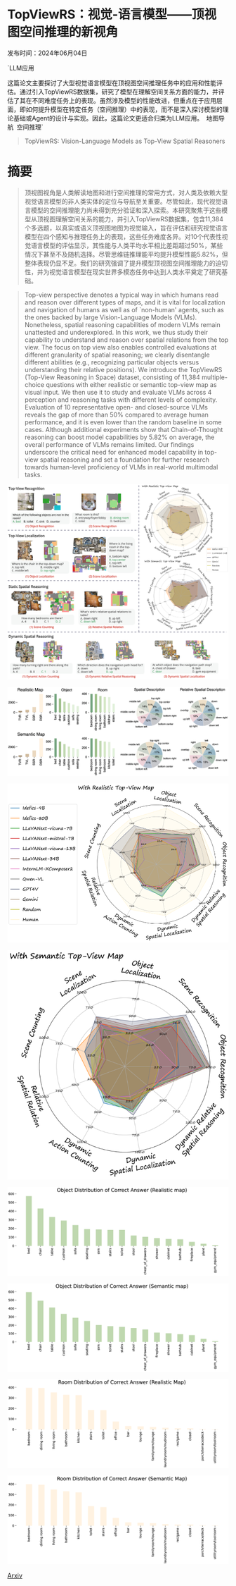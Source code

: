 # TopViewRS：视觉-语言模型——顶视图空间推理的新视角

发布时间：2024年06月04日

`LLM应用

这篇论文主要探讨了大型视觉语言模型在顶视图空间推理任务中的应用和性能评估。通过引入TopViewRS数据集，研究了模型在理解空间关系方面的能力，并评估了其在不同难度任务上的表现。虽然涉及模型的性能改进，但重点在于应用层面，即如何提升模型在特定任务（空间推理）中的表现，而不是深入探讨模型的理论基础或Agent的设计与实现。因此，这篇论文更适合归类为LLM应用。` `地图导航` `空间推理`

> TopViewRS: Vision-Language Models as Top-View Spatial Reasoners

# 摘要

> 顶视图视角是人类解读地图和进行空间推理的常用方式，对人类及依赖大型视觉语言模型的非人类实体的定位与导航至关重要。尽管如此，现代视觉语言模型的空间推理能力尚未得到充分验证和深入探索。本研究聚焦于这些模型从顶视图理解空间关系的能力，并引入TopViewRS数据集，包含11,384个多选题，以真实或语义顶视图地图为视觉输入，旨在评估和研究视觉语言模型在四个感知与推理任务上的表现，这些任务难度各异。对10个代表性视觉语言模型的评估显示，其性能与人类平均水平相比差距超过50%，某些情况下甚至不及随机选择。尽管思维链推理能平均提升模型性能5.82%，但整体表现仍显不足。我们的研究强调了提升模型顶视图空间推理能力的迫切性，并为视觉语言模型在现实世界多模态任务中达到人类水平奠定了研究基础。

> Top-view perspective denotes a typical way in which humans read and reason over different types of maps, and it is vital for localization and navigation of humans as well as of `non-human' agents, such as the ones backed by large Vision-Language Models (VLMs). Nonetheless, spatial reasoning capabilities of modern VLMs remain unattested and underexplored. In this work, we thus study their capability to understand and reason over spatial relations from the top view. The focus on top view also enables controlled evaluations at different granularity of spatial reasoning; we clearly disentangle different abilities (e.g., recognizing particular objects versus understanding their relative positions). We introduce the TopViewRS (Top-View Reasoning in Space) dataset, consisting of 11,384 multiple-choice questions with either realistic or semantic top-view map as visual input. We then use it to study and evaluate VLMs across 4 perception and reasoning tasks with different levels of complexity. Evaluation of 10 representative open- and closed-source VLMs reveals the gap of more than 50% compared to average human performance, and it is even lower than the random baseline in some cases. Although additional experiments show that Chain-of-Thought reasoning can boost model capabilities by 5.82% on average, the overall performance of VLMs remains limited. Our findings underscore the critical need for enhanced model capability in top-view spatial reasoning and set a foundation for further research towards human-level proficiency of VLMs in real-world multimodal tasks.

![TopViewRS：视觉-语言模型——顶视图空间推理的新视角](../../../paper_images/2406.02537/front_fig.png)

![TopViewRS：视觉-语言模型——顶视图空间推理的新视角](../../../paper_images/2406.02537/x1.png)

![TopViewRS：视觉-语言模型——顶视图空间推理的新视角](../../../paper_images/2406.02537/x2.png)

![TopViewRS：视觉-语言模型——顶视图空间推理的新视角](../../../paper_images/2406.02537/x3.png)

![TopViewRS：视觉-语言模型——顶视图空间推理的新视角](../../../paper_images/2406.02537/x4.png)

![TopViewRS：视觉-语言模型——顶视图空间推理的新视角](../../../paper_images/2406.02537/x5.png)

![TopViewRS：视觉-语言模型——顶视图空间推理的新视角](../../../paper_images/2406.02537/x6.png)

![TopViewRS：视觉-语言模型——顶视图空间推理的新视角](../../../paper_images/2406.02537/x7.png)

[Arxiv](https://arxiv.org/abs/2406.02537)